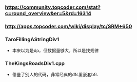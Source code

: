 ﻿### https://community.topcoder.com/stat?c=round_overview&er=5&rd=16314
### http://apps.topcoder.com/wiki/display/tc/SRM+650

### TaroFillingAStringDiv1
* 本来以为是dp，但数据量够大，所以是找规律

### TheKingsRoadsDiv1.cpp
* 借鉴了别人的代码，非常经典的dfs里嵌套bfs
